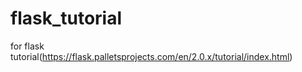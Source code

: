 # flask_tutorial
for flask tutorial(https://flask.palletsprojects.com/en/2.0.x/tutorial/index.html)
